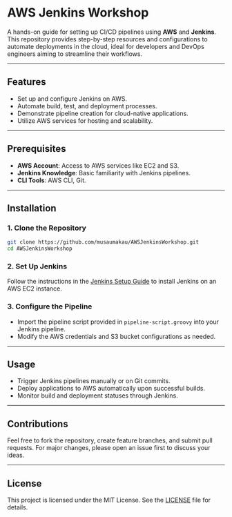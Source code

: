 # AWS Jenkins Workshop  

A hands-on guide for setting up CI/CD pipelines using **AWS** and **Jenkins**. This repository provides step-by-step resources and configurations to automate deployments in the cloud, ideal for developers and DevOps engineers aiming to streamline their workflows.

---

## Features  
- Set up and configure Jenkins on AWS.  
- Automate build, test, and deployment processes.  
- Demonstrate pipeline creation for cloud-native applications.  
- Utilize AWS services for hosting and scalability.  

---

## Prerequisites  
- **AWS Account**: Access to AWS services like EC2 and S3.  
- **Jenkins Knowledge**: Basic familiarity with Jenkins pipelines.  
- **CLI Tools**: AWS CLI, Git.  

---

## Installation  

### 1. Clone the Repository  
```bash
git clone https://github.com/musaumakau/AWSJenkinsWorkshop.git
cd AWSJenkinsWorkshop
```

### 2. Set Up Jenkins  
Follow the instructions in the [Jenkins Setup Guide](link-to-setup-guide) to install Jenkins on an AWS EC2 instance.

### 3. Configure the Pipeline  
- Import the pipeline script provided in `pipeline-script.groovy` into your Jenkins pipeline.  
- Modify the AWS credentials and S3 bucket configurations as needed.  

---

## Usage  
- Trigger Jenkins pipelines manually or on Git commits.  
- Deploy applications to AWS automatically upon successful builds.  
- Monitor build and deployment statuses through Jenkins.

---

## Contributions  
Feel free to fork the repository, create feature branches, and submit pull requests. For major changes, please open an issue first to discuss your ideas.

---

## License  
This project is licensed under the MIT License. See the [LICENSE](./LICENSE) file for details.


